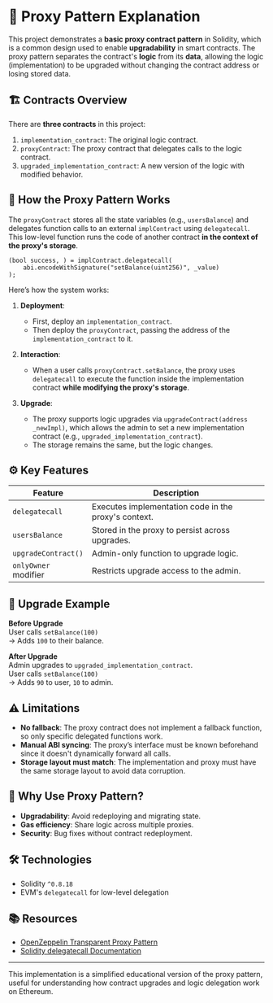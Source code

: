 # 🧠 Proxy Pattern Explanation

This project demonstrates a **basic proxy contract pattern** in Solidity, which is a common design used to enable **upgradability** in smart contracts. The proxy pattern separates the contract's **logic** from its **data**, allowing the logic (implementation) to be upgraded without changing the contract address or losing stored data.

## 🏗️ Contracts Overview

There are **three contracts** in this project:

1. `implementation_contract`: The original logic contract.
2. `proxyContract`: The proxy contract that delegates calls to the logic contract.
3. `upgraded_implementation_contract`: A new version of the logic with modified behavior.

## 🔁 How the Proxy Pattern Works

The `proxyContract` stores all the state variables (e.g., `usersBalance`) and delegates function calls to an external `implContract` using `delegatecall`. This low-level function runs the code of another contract **in the context of the proxy's storage**.

```solidity
(bool success, ) = implContract.delegatecall(
    abi.encodeWithSignature("setBalance(uint256)", _value)
);
```

Here’s how the system works:

1. **Deployment**:

   - First, deploy an `implementation_contract`.
   - Then deploy the `proxyContract`, passing the address of the `implementation_contract` to it.

2. **Interaction**:

   - When a user calls `proxyContract.setBalance`, the proxy uses `delegatecall` to execute the function inside the implementation contract **while modifying the proxy's storage**.

3. **Upgrade**:
   - The proxy supports logic upgrades via `upgradeContract(address _newImpl)`, which allows the admin to set a new implementation contract (e.g., `upgraded_implementation_contract`).
   - The storage remains the same, but the logic changes.

## ⚙️ Key Features

| Feature              | Description                                          |
| -------------------- | ---------------------------------------------------- |
| `delegatecall`       | Executes implementation code in the proxy's context. |
| `usersBalance`       | Stored in the proxy to persist across upgrades.      |
| `upgradeContract()`  | Admin-only function to upgrade logic.                |
| `onlyOwner` modifier | Restricts upgrade access to the admin.               |

## 🔄 Upgrade Example

**Before Upgrade**  
User calls `setBalance(100)`  
→ Adds `100` to their balance.

**After Upgrade**  
Admin upgrades to `upgraded_implementation_contract`.  
User calls `setBalance(100)`  
→ Adds `90` to user, `10` to admin.

## ⚠️ Limitations

- **No fallback**: The proxy contract does not implement a fallback function, so only specific delegated functions work.
- **Manual ABI syncing**: The proxy’s interface must be known beforehand since it doesn't dynamically forward all calls.
- **Storage layout must match**: The implementation and proxy must have the same storage layout to avoid data corruption.

## 📌 Why Use Proxy Pattern?

- **Upgradability**: Avoid redeploying and migrating state.
- **Gas efficiency**: Share logic across multiple proxies.
- **Security**: Bug fixes without contract redeployment.

## 🛠️ Technologies

- Solidity `^0.8.18`
- EVM's `delegatecall` for low-level delegation

## 📚 Resources

- [OpenZeppelin Transparent Proxy Pattern](https://docs.openzeppelin.com/upgrades-plugins/1.x/proxies)
- [Solidity delegatecall Documentation](https://docs.soliditylang.org/en/v0.8.18/introduction-to-smart-contracts.html#delegatecall-callcode-and-libraries)

---

This implementation is a simplified educational version of the proxy pattern, useful for understanding how contract upgrades and logic delegation work on Ethereum.
